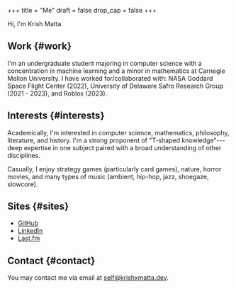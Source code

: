 +++
title = "Me"
draft = false
drop_cap = false
+++

Hi, I'm Krish Matta.


## Work {#work}

I'm an undergraduate student majoring in computer science with a concentration in machine learning and a minor in mathematics at Carnegie Mellon University. I have worked for/collaborated with: NASA Goddard Space Flight Center (2022), University of Delaware Safro Research Group (2021 - 2023), and Roblox (2023).


## Interests {#interests}

Academically, I'm interested in computer science, mathematics, philosophy, literature, and history. I'm a strong proponent of "T-shaped knowledge"---deep expertise in one subject paired with a broad understanding of other disciplines.

Casually, I enjoy strategy games (particularly card games), nature, horror movies, and many types of music (ambient, hip-hop, jazz, shoegaze, slowcore).


## Sites {#sites}

-   [GitHub](https://github.com/krishxmatta)
-   [LinkedIn](https://www.linkedin.com/in/krishxmatta/)
-   [Last.fm](https://www.last.fm/user/krishmatta)


## Contact {#contact}

You may contact me via email at [self@krishxmatta.dev](mailto:self@krishxmatta.dev).
